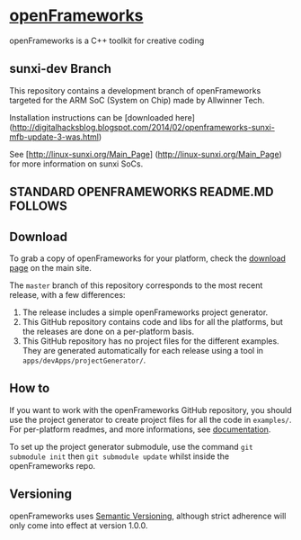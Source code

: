[openFrameworks](http://openframeworks.cc/)
================
openFrameworks is a C++ toolkit for creative coding

sunxi-dev Branch
----------------

This repository contains a development branch of openFrameworks targeted for the ARM SoC (System on Chip) made by Allwinner Tech.

Installation instructions can be [downloaded here] (http://digitalhacksblog.blogspot.com/2014/02/openframeworks-sunxi-mfb-update-3-was.html)

See [http://linux-sunxi.org/Main_Page] (http://linux-sunxi.org/Main_Page) for more information on sunxi SoCs.

STANDARD OPENFRAMEWORKS README.MD FOLLOWS
-----------------------------------------

Download
--------
To grab a copy of openFrameworks for your platform, check the [download page](http://openframeworks.cc/download) on the main site.  
 
The `master` branch of this repository corresponds to the most recent release, with a few differences:  

1. The release includes a simple openFrameworks project generator.
2. This GitHub repository contains code and libs for all the platforms, but the releases are done on a per-platform basis.
3. This GitHub repository has no project files for the different examples. They are generated automatically for each release using a tool in `apps/devApps/projectGenerator/`.

How to
------
If you want to work with the openFrameworks GitHub repository, you should use the project generator to create project files for all the code in `examples/`.  
For per-platform readmes, and more informations, see [documentation](docs/table_of_contents.md).

To set up the project generator submodule, use the command `git submodule init` then `git submodule update` whilst inside the openFrameworks repo.

Versioning
----------
openFrameworks uses [Semantic Versioning](http://semver.org/), although strict adherence will only come into effect at version 1.0.0.
